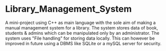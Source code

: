 # Library_Management_System
A mini-project using C++ as main language with the sole aim of making a manual management system for a library. The system stores data of book, students &amp; admins which can be manipulated only by an administrator. The system uses "File handling" for storing data locally. This can however be improved in future using a DBMS like SQLite or a mySQL server for security.

